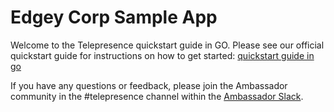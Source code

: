 # Edgey Corp Sample App 

Welcome to the Telepresence quickstart guide in GO. Please see our official quickstart guide for instructions on how to get started: [quickstart guide in go](https://www.getambassador.io/docs/telepresence/latest/quick-start)

If you have any questions or feedback, please join the Ambassador community in the #telepresence channel within the [Ambassador Slack](a8r.io/slack).
